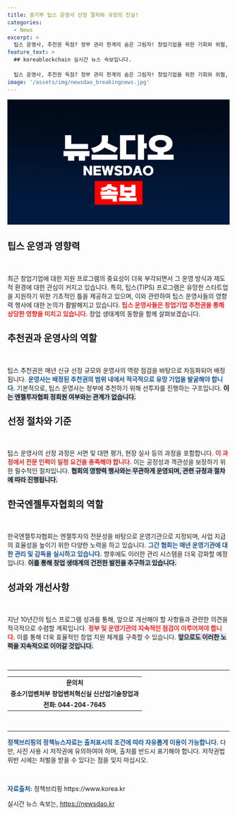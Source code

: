 ```yaml
---
title: 중기부 팁스 운영사 선정 절차와 규정의 진실!
categories:
  - News
excerpt: >
  팁스 운영사, 추천권 독점? 정부 관리 한계의 숨은 그림자! 창업기업을 위한 기회와 위협, 지금 확인하세요!
feature_text: >
  ## koreablockchain 실시간 뉴스 속보입니다.

  팁스 운영사, 추천권 독점? 정부 관리 한계의 숨은 그림자! 창업기업을 위한 기회와 위협, 지금 확인하세요!
image: '/assets/img/newsdao_breakingnews.jpg'
---
```


<p><img src="/assets/img/newsdao_breakingnews.jpg" alt="koreablockchain 속보" /></p>

<h2 data-ke-size="size26">팁스 운영과 영향력</h2>

<p data-ke-size="size16">&nbsp;</p>

<p data-ke-size="size16">최근 창업기업에 대한 지원 프로그램의 중요성이 더욱 부각되면서 그 운영 방식과 제도적 환경에 대한 관심이 커지고 있습니다. 특히, 팁스(TIPS) 프로그램은 유망한 스타트업을 지원하기 위한 기초적인 틀을 제공하고 있으며, 이와 관련하여 팁스 운영사들의 영향력 행사에 대한 논의가 활발해지고 있습니다. <b><span style="color: #ee2323;">팁스 운영사들은 창업기업 추천권을 통해 상당한 영향을 미치고 있습니다.</span></b> 창업 생태계의 동향을 함께 살펴보겠습니다.</p>

<h2 data-ke-size="size26">추천권과 운영사의 역할</h2>

<p data-ke-size="size16">&nbsp;</p>

<p data-ke-size="size16">팁스 추천권은 매년 신규 선정 규모와 운영사의 역량 점검을 바탕으로 차등화되어 배정됩니다. <b><span style="color: #1a5490;">운영사는 배정된 추천권의 범위 내에서 적극적으로 유망 기업을 발굴해야 합니다.</span></b> 기본적으로, 팁스 운영사는 정부에 추천하기 위해 선투자를 진행하는 구조입니다. <b><span style="background-color: #21538527;">이는 엔젤투자협회 정회원 여부와는 관계가 없습니다.</span></b></p>

<h2 data-ke-size="size26">선정 절차와 기준</h2>

<p data-ke-size="size16">&nbsp;</p>

<p data-ke-size="size16">팁스 운영사의 선정 과정은 서면 및 대면 평가, 현장 실사 등의 과정을 포함합니다. <b><span style="color: #ee2323;">이 과정에서 전문 인력이 일정 요건을 충족해야 합니다.</span></b> 이는 공정성과 객관성을 보장하기 위한 필수적인 절차입니다. <b><span style="background-color: #21538527;">협회의 영향력 행사와는 무관하게 운영되며, 관련 규정과 절차에 따라 진행됩니다.</span></b></p>

<h2 data-ke-size="size26">한국엔젤투자협회의 역할</h2>

<p data-ke-size="size16">&nbsp;</p>

<p data-ke-size="size16">한국엔젤투자협회는 엔젤투자의 전문성을 바탕으로 운영기관으로 지정되며, 사업 지급의 효율성을 높이기 위한 다양한 노력을 하고 있습니다. <b><span style="color: #1a5490;">그간 협회는 매년 운영기관에 대한 관리 및 감독을 실시하고 있습니다.</span></b> 향후에도 이러한 관리 시스템을 더욱 강화할 예정입니다. <b><span style="background-color: #21538527;">이를 통해 창업 생태계의 건전한 발전을 추구하고 있습니다.</span></b></p>

<h2 data-ke-size="size26">성과와 개선사항</h2>

<p data-ke-size="size16">&nbsp;</p>

<p data-ke-size="size16">지난 10년간의 팁스 프로그램 성과를 통해, 앞으로 개선해야 할 사항들과 관련한 의견을 적극적으로 수렴할 계획입니다. <b><span style="color: #ee2323;">정부 및 운영기관의 지속적인 점검이 이루어져야 합니다.</span></b> 이를 통해 더욱 효율적인 창업 지원 체계를 구축할 수 있습니다. <b><span style="background-color: #21538527;">앞으로도 이러한 노력을 지속적으로 이어갈 것입니다.</span></b></p>

<p data-ke-size="size16">&nbsp;</p>

<hr />

<table>
    <tr>
        <td style="text-align: center; height: 17px;"><b>문의처</b></td>
    </tr>
    <tr>
        <td style="text-align: center; height: 17px;"><b>중소기업벤처부 창업벤처혁신실 신산업기술창업과</b></td>
    </tr>
    <tr>
        <td style="text-align: center; height: 17px;"><b>전화: 044-204-7645</b></td>
    </tr>
</table>

<p data-ke-size="size16">&nbsp;</p>

<hr/>

<p data-ke-size="size16"></p>

<p data-ke-size="size16"><b><span style="color: #1a5490;">정책브리핑의 정책뉴스자료는 출처표시의 조건에 따라 자유롭게 이용이 가능합니다.</span></b> 다만, 사진 사용 시 저작권에 유의하여야 하며, 출처를 반드시 표기해야 합니다. 저작권법 위반 시에는 처벌을 받을 수 있다는 점을 잊지 마십시오.</p>

<p data-ke-size="size16">&nbsp;</p>

<p data-ke-size="size16"><b><span style="color: #1a5490;">자료출처:</span></b> 정책브리핑 https://www.korea.kr</p>
실시간 뉴스 속보는, <a href="https://newsdao.kr" rel="dofollow">https://newsdao.kr</a>


